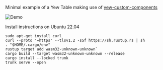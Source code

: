 Minimal example of a Yew Table making use of [yew-custom-components](https://github.com/aknarts/yew-custom-components)


![Demo]([https://img.shields.io/website?url=https%3A%2F%2shimwell.github.io%2Fexample_yew_rust_table%2F](https://shimwell.github.io/example_yew_rust_table/#/))

Install instructions on Ubuntu 22.04
```
sudo apt-get install curl
curl --proto '=https' --tlsv1.2 -sSf https://sh.rustup.rs | sh
. "$HOME/.cargo/env"
rustup target add wasm32-unknown-unknown`
cargo build --target wasm32-unknown-unknown --release
cargo install --locked trunk
trunk serve --open
```
